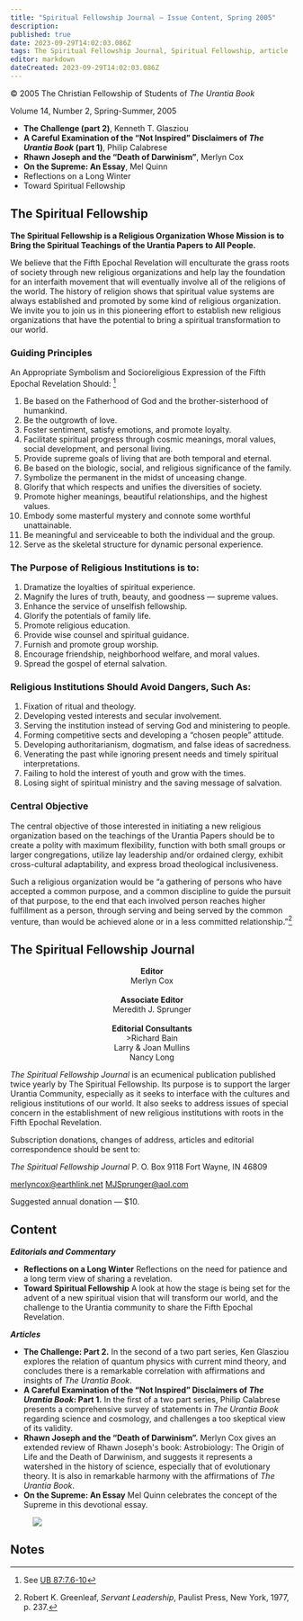 ```yaml
---
title: "Spiritual Fellowship Journal — Issue Content, Spring 2005"
description: 
published: true
date: 2023-09-29T14:02:03.086Z
tags: The Spiritual Fellowship Journal, Spiritual Fellowship, article
editor: markdown
dateCreated: 2023-09-29T14:02:03.086Z
---
```


<p class="v-card v-sheet theme--light gray lighten-3 px-2">© 2005 The Christian Fellowship of Students of <i>The Urantia Book</i></p>

Volume 14, Number 2, Spring-Summer, 2005

- **The Challenge (part 2)**, Kenneth T. Glasziou
- **A Careful Examination of the “Not Inspired” Disclaimers of _The Urantia Book_ (part 1)**, Philip Calabrese
- **Rhawn Joseph and the “Death of Darwinism”**, Merlyn Cox
- **On the Supreme: An Essay**, Mel Quinn
- Reflections on a Long Winter
- Toward Spiritual Fellowship

## The Spiritual Fellowship 

**The Spiritual Fellowship is a Religious Organization Whose Mission is to Bring the Spiritual Teachings of the Urantia Papers to All People.**

We believe that the Fifth Epochal Revelation will enculturate the grass roots of society through new religious organizations and help lay the foundation for an interfaith movement that will eventually involve all of the religions of the world. The history of religion shows that spiritual value systems are always established and promoted by some kind of religious organization. We invite you to join us in this pioneering effort to establish new religious organizations that have the potential to bring a spiritual transformation to our world.

### Guiding Principles

An Appropriate Symbolism and Socioreligious Expression of the Fifth Epochal Revelation Should: [^1]

1. Be based on the Fatherhood of God and the brother-sisterhood of humankind.
2. Be the outgrowth of love.
3. Foster sentiment, satisfy emotions, and promote loyalty.
4. Facilitate spiritual progress through cosmic meanings, moral values, social development, and personal living.
5. Provide supreme goals of living that are both temporal and eternal.
6. Be based on the biologic, social, and religious significance of the family.
7. Symbolize the permanent in the midst of unceasing change.
8. Glorify that which respects and unifies the diversities of society.
9. Promote higher meanings, beautiful relationships, and the highest values.
10. Embody some masterful mystery and connote some worthful unattainable.
11. Be meaningful and serviceable to both the individual and the group.
12. Serve as the skeletal structure for dynamic personal experience.

### The Purpose of Religious Institutions is to:

1. Dramatize the loyalties of spiritual experience.
2. Magnify the lures of truth, beauty, and goodness — supreme values.
3. Enhance the service of unselfish fellowship.
4. Glorify the potentials of family life.
5. Promote religious education.
6. Provide wise counsel and spiritual guidance.
7. Furnish and promote group worship.
8. Encourage friendship, neighborhood welfare, and moral values.
9. Spread the gospel of eternal salvation.

### Religious Institutions Should Avoid Dangers, Such As:

1. Fixation of ritual and theology.
2. Developing vested interests and secular involvement.
3. Serving the institution instead of serving God and ministering to people.
4. Forming competitive sects and developing a “chosen people” attitude.
5. Developing authoritarianism, dogmatism, and false ideas of sacredness.
6. Venerating the past while ignoring present needs and timely spiritual interpretations.
7. Failing to hold the interest of youth and grow with the times.
8. Losing sight of spiritual ministry and the saving message of salvation.

### Central Objective

The central objective of those interested in initiating a new religious organization based on the teachings of the Urantia Papers should be to create a polity with maximum flexibility, function with both small groups or larger congregations, utilize lay leadership and/or ordained clergy, exhibit cross-cultural adaptability, and express broad theological inclusiveness.

Such a religious organization would be “a gathering of persons who have accepted a common purpose, and a common discipline to guide the pursuit of that purpose, to the end that each involved person reaches higher fulfillment as a person, through serving and being served by the common venture, than would be achieved alone or in a less committed relationship.”[^2]

## The Spiritual Fellowship Journal

<p style="text-align:center;">
<b>Editor</b><br>
Merlyn Cox<br>
<br>
<b>Associate Editor</b><br>
Meredith J. Sprunger<br>
<br>
<b>Editorial Consultants</b><br>
>Richard Bain<br>
Larry & Joan Mullins<br>
Nancy Long
</p>

_The Spiritual Fellowship Journal_ is an ecumenical publication published twice yearly by The Spiritual Fellowship. Its purpose is to support the larger Urantia Community, especially as it seeks to interface with the cultures and religious institutions of our world. It also seeks to address issues of special concern in the establishment of new religious institutions with roots in the Fifth Epochal Revelation.

Subscription donations, changes of address, articles and editorial correspondence should be sent to:

_The Spiritual Fellowship Journal_ 
P. O. Box 9118 
Fort Wayne, IN 46809

merlyncox@earthlink.net 
MJSprunger@aol.com

Suggested annual donation — \$10.

## Content

***Editorials and Commentary***

- **Reflections on a Long Winter**
    Reflections on the need for patience and a long term view of sharing a revelation.
- **Toward Spiritual Fellowship**
    A look at how the stage is being set for the advent of a new spiritual vision that will transform our world, and the challenge to the Urantia community to share the Fifth Epochal Revelation.

***Articles***

- **The Challenge: Part 2.**
    In the second of a two part series, Ken Glasziou explores the relation of quantum physics with current mind theory, and concludes there is a remarkable correlation with affirmations and insights of _The Urantia Book_.
- **A Careful Examination of the “Not Inspired” Disclaimers of _The Urantia Book_: Part 1.**
    In the first of a two part series, Philip Calabrese presents a comprehensive survey of statements in _The Urantia Book_ regarding science and cosmology, and challenges a too skeptical view of its validity.
- **Rhawn Joseph and the “Death of Darwinism”.**
    Merlyn Cox gives an extended review of Rhawn Joseph's book: Astrobiology: The Origin of Life and the Death of Darwinism, and suggests it represents a watershed in the history of science, especially that of evolutionary theory. It is also in remarkable harmony with the affirmations of _The Urantia Book_.
- **On the Supreme: An Essay**
    Mel Quinn celebrates the concept of the Supreme in this devotional essay.

<figure id="Figure_1" class="image urantiapedia">
<img src="/image/article/Spiritual_Fellowship_Journal/Logo3.png">
</figure>

## Notes


[^1]: See [UB 87:7.6-10](/en/The_Urantia_Book/87#p7_6)

[^2]: Robert K. Greenleaf, _Servant Leadership_, Paulist Press, New York, 1977, p. 237.
